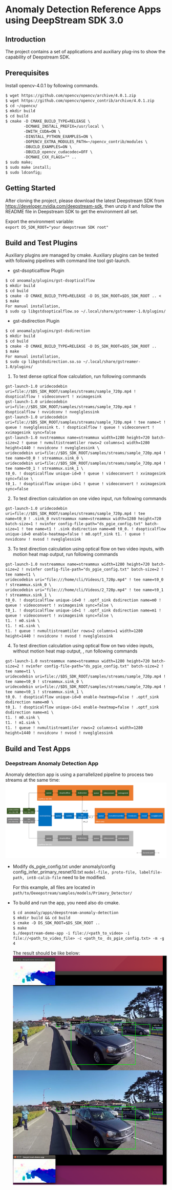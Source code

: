 # Anomaly Detection Reference Apps using DeepStream SDK 3.0

## Introduction
The project contains a set of applications and auxiliary plug-ins to show the
capability of Deepstream SDK.

## Prerequisites

Install opencv-4.0.1 by following commands.

```
$ wget https://github.com/opencv/opencv/archive/4.0.1.zip
$ wget https://github.com/opencv/opencv_contrib/archive/4.0.1.zip
$ cd ~/opencv/
$ mkdir build
$ cd build
$ cmake -D CMAKE_BUILD_TYPE=RELEASE \
        -DCMAKE_INSTALL_PREFIX=/usr/local \
        -DWITH_CUDA=ON \
        -DINSTALL_PYTHON_EXAMPLES=ON \
        -DOPENCV_EXTRA_MODULES_PATH=~/opencv_contrib/modules \
        -DBUILD_EXAMPLES=ON \
        -DBUILD_opencv_cudacodec=OFF \
        -DCMAKE_CXX_FLAGS="" ..
$ sudo make;
$ sudo make install;
$ sudo ldconfig;
```

## Getting Started
After cloning the project, please download the latest Deepstream SDK from
https://developer.nvidia.com/deepstream-sdk, then unzip it and follow the README
file in Deepstream SDK to get the environment all set.

Export the environment variable: <br/>
`export DS_SDK_ROOT="your deepstream SDK root"`

## Build and Test Plugins
Auxiliary plugins are managed by cmake.
Auxiliary plugins can be tested with following pipelines with command line tool gst-launch.

-  gst-dsopticalflow Plugin
```
$ cd anoamaly/plugins/gst-dsopticalflow
$ mkdir build
$ cd build
$ cmake -D CMAKE_BUILD_TYPE=RELEASE -D DS_SDK_ROOT=$DS_SDK_ROOT .. <
$ make
For manual installation,
$ sudo cp libgstdsopticalflow.so ~/.local/share/gstreamer-1.0/plugins/
```

- gst-dsdirection Plugin
```
$ cd anoamaly/plugins/gst-dsdirection
$ mkdir build
$ cd build
$ cmake -D CMAKE_BUILD_TYPE=RELEASE -D DS_SDK_ROOT=$DS_SDK_ROOT ..
$ make
For manual installation,
$ sudo cp libgstdsdirection.so.so ~/.local/share/gstreamer-1.0/plugins/
```

1. To test dense optical flow calculation, run following commands
```
gst-launch-1.0 uridecodebin uri=file://$DS_SDK_ROOT/samples/streams/sample_720p.mp4 ! dsopticalflow ! videoconvert ! xvimagesink
gst-launch-1.0 uridecodebin uri=file://$DS_SDK_ROOT/samples/streams/sample_720p.mp4 ! dsopticalflow ! nvvidconv ! nveglglessink
gst-launch-1.0 uridecodebin uri=file://$DS_SDK_ROOT/samples/streams/sample_720p.mp4 ! tee name=t ! queue ! nveglglessink t. ! dsopticalflow ! queue ! videoconvert ! xvimagesink sync=false
gst-launch-1.0 nvstreammux name=streammux width=1280 height=720 batch-size=2 ! queue ! nvmultistreamtiler rows=2 columns=1 width=1280 height=1440 ! nvvidconv ! nveglglessink \
uridecodebin uri=file://$DS_SDK_ROOT/samples/streams/sample_720p.mp4 ! tee name=t0_0 ! streammux.sink_0 \
uridecodebin uri=file://$DS_SDK_ROOT/samples/streams/sample_720p.mp4 ! tee name=t0_1 ! streammux.sink_1 \
t0_0. ! dsopticalflow unique-id=0 ! queue ! videoconvert ! xvimagesink sync=false \
t0_1. ! dsopticalflow unique-id=1 ! queue ! videoconvert ! xvimagesink sync=false
```

2. To test direction calculation on one video input, run following commands
```
gst-launch-1.0 uridecodebin uri=file://$DS_SDK_ROOT/samples/streams/sample_720p.mp4 ! tee name=t0_0 ! .sink_0 nvstreammux name=streammux width=1280 height=720 batch-size=1 ! nvinfer config-file-path="ds_pgie_config.txt" batch-size=1 ! tee name=t1 ! .sink dsdirection name=m0 t0_0. ! dsopticalflow unique-id=0 enable-heatmap=false ! m0.optf_sink t1. ! queue ! nvvidconv ! nvosd ! nveglglessink
```

3. To test direction calculation using optical flow on two video inputs, with motion heat map output, run following commands
```
gst-launch-1.0 nvstreammux name=streammux width=1280 height=720 batch-size=2 ! nvinfer config-file-path="ds_pgie_config.txt" batch-size=2 ! tee name=t1 \
uridecodebin uri="file:///home/cli/Videos/1_720p.mp4" ! tee name=t0_0 ! streammux.sink_0 \
uridecodebin uri="file:///home/cli/Videos/2_720p.mp4" ! tee name=t0_1 ! streammux.sink_1 \
t0_0. ! dsopticalflow unique-id=0 ! .optf_sink dsdirection name=m0 ! queue ! videoconvert ! xvimagesink sync=false \
t0_1. ! dsopticalflow unique-id=1 ! .optf_sink dsdirection name=m1 ! queue ! videoconvert ! xvimagesink sync=false \
t1. ! m0.sink \
t1. ! m1.sink \
t1. ! queue ! nvmultistreamtiler rows=2 columns=1 width=1280 height=1440 ! nvvidconv ! nvosd ! nveglglessink
```
4. To test direction calculation using optical flow on two video inputs, without motion heat map output, , run following commands
```
gst-launch-1.0 nvstreammux name=streammux width=1280 height=720 batch-size=2 ! nvinfer config-file-path="ds_pgie_config.txt" batch-size=2 ! tee name=t1 \
uridecodebin uri=file://$DS_SDK_ROOT/samples/streams/sample_720p.mp4 ! tee name=t0_0 ! streammux.sink_0 \
uridecodebin uri=file://$DS_SDK_ROOT/samples/streams/sample_720p.mp4 ! tee name=t0_1 ! streammux.sink_1 \
t0_0. ! dsopticalflow unique-id=0 enable-heatmap=false ! .optf_sink dsdirection name=m0 \
t0_1. ! dsopticalflow unique-id=1 enable-heatmap=false ! .optf_sink dsdirection name=m1 \
t1. ! m0.sink \
t1. ! m1.sink \
t1. ! queue ! nvmultistreamtiler rows=2 columns=1 width=1280 height=1440 ! nvvidconv ! nvosd ! nveglglessink
```

## Build and Test Apps
### Deepstream Anomaly Detection App
Anomaly detection app is using a parrallelized pipeline to process two streams at the same time:
![DS Anomaly Detection Pipeline](.pipeline.png)

- Modify ds_pgie_config.txt under anomaly/config
  config_infer_primary_resnet10.txt
  `model-file, proto-file, labelfile-path, int8-calib-file` need to be modified.

  For this example, all files are located in `path/to/Deeepstream/samples/models/Primary_Detector/`

- To build and run the app, you need also do cmake.
  ```
  $ cd anomaly/apps/deepstream-anomaly-detection
  $ mkdir build && cd build
  $ cmake -D DS_SDK_ROOT=$DS_SDK_ROOT ..
  $ make
  $./deepstream-demo-app -i file://<path_to_video> -i file://<path_to_video_file> -c <path_to_ ds_pgie_config.txt> -m -g 4
  ```

  The result should be like below:
  ![DS Anomaly Detection Screenshot](.opticalflow.png)
